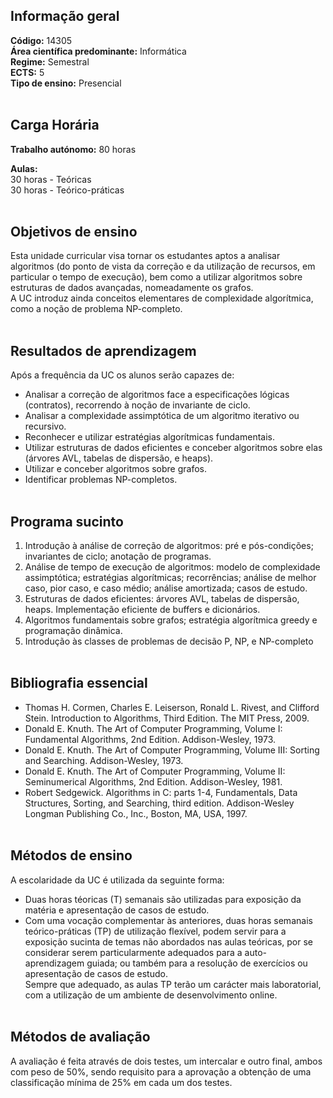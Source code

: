 ## Informação geral
**Código:** 14305
<br> **Área científica predominante:** Informática
<br> **Regime:** Semestral
<br> **ECTS:** 5
<br> **Tipo de ensino:** Presencial
<br><br>
## Carga Horária
**Trabalho autónomo:** 80  horas

**Aulas:**
<br> 30  horas  -  Teóricas
<br> 30  horas  -  Teórico-práticas
<br><br>
## Objetivos de ensino
Esta unidade curricular visa tornar os estudantes aptos a analisar algoritmos (do ponto de vista da correção e da utilização de recursos, em particular o tempo de execução), bem como a utilizar algoritmos sobre estruturas de dados avançadas, nomeadamente os grafos.
<br> A UC introduz ainda conceitos elementares de complexidade algorítmica, como a noção de problema NP-completo.
<br><br>
## Resultados de aprendizagem
Após a frequência da UC os alunos serão capazes de:
- Analisar a correção de algoritmos face a especificações lógicas (contratos), recorrendo à noção de invariante de ciclo. 
- Analisar a complexidade assimptótica de um algoritmo iterativo ou recursivo. 
- Reconhecer e utilizar estratégias algorítmicas fundamentais. 
- Utilizar estruturas de dados eficientes e conceber algoritmos sobre elas (árvores AVL, tabelas de dispersão, e heaps). 
- Utilizar e conceber algoritmos sobre grafos. 
- Identificar problemas NP-completos.
<br><br>
## Programa sucinto
1. Introdução à análise de correção de algoritmos: pré e pós-condições; invariantes de ciclo; anotação de programas.
2. Análise de tempo de execução de algoritmos: modelo de complexidade assimptótica; estratégias algorítmicas; recorrências; análise de melhor caso, pior caso, e caso médio; análise amortizada; casos de estudo.
3. Estruturas de dados eficientes: árvores AVL, tabelas de dispersão, heaps. Implementação eficiente de buffers e dicionários.
4. Algoritmos fundamentais sobre grafos; estratégia algorítmica greedy e programação dinâmica.
5. Introdução às classes de problemas de decisão P, NP, e NP-completo
<br><br>
## Bibliografia essencial
* Thomas H. Cormen, Charles E. Leiserson, Ronald L. Rivest, and Clifford Stein. Introduction to Algorithms, Third Edition. The MIT Press, 2009. 
* Donald E. Knuth. The Art of Computer Programming, Volume I: Fundamental Algorithms, 2nd Edition. Addison-Wesley, 1973. 
* Donald E. Knuth. The Art of Computer Programming, Volume III: Sorting and Searching. Addison-Wesley, 1973. 
* Donald E. Knuth. The Art of Computer Programming, Volume II: Seminumerical Algorithms, 2nd Edition. Addison-Wesley, 1981. 
* Robert Sedgewick. Algorithms in C: parts 1-4, Fundamentals, Data Structures, Sorting, and Searching, third edition. Addison-Wesley Longman Publishing Co., Inc., Boston, MA, USA, 1997.
<br><br>
## Métodos de ensino
A escolaridade da UC é utilizada da seguinte forma:
- Duas horas téoricas (T) semanais são utilizadas para exposição da matéria e apresentação de casos de estudo.
- Com uma vocação complementar às anteriores, duas horas semanais teórico-práticas (TP) de utilização flexível, podem servir para a exposição sucinta de temas não abordados nas aulas teóricas, por se considerar serem particularmente adequados para a auto-aprendizagem guiada; ou também para a resolução de exercícios ou apresentação de casos de estudo.
<br> Sempre que adequado, as aulas TP terão um carácter mais laboratorial, com a utilização de um ambiente de desenvolvimento online.
<br><br>
## Métodos de avaliação
A avaliação é feita através de dois testes, um intercalar e outro final, ambos com peso de 50%, sendo requisito para a aprovação a obtenção de uma classificação mínima de 25% em cada um dos testes.
